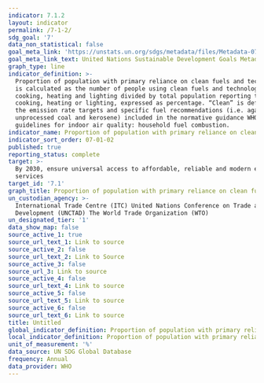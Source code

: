 ```yaml
---
indicator: 7.1.2
layout: indicator
permalink: /7-1-2/
sdg_goal: '7'
data_non_statistical: false
goal_meta_link: 'https://unstats.un.org/sdgs/metadata/files/Metadata-07-01-02.pdf '
goal_meta_link_text: United Nations Sustainable Development Goals Metadata (PDF 232 KB)
graph_type: line
indicator_definition: >-
  Proportion of population with primary reliance on clean fuels and technology
  is calculated as the number of people using clean fuels and technologies for
  cooking, heating and lighting divided by total population reporting that any
  cooking, heating or lighting, expressed as percentage. “Clean” is defined by
  the emission rate targets and specific fuel recommendations (i.e. against
  unprocessed coal and kerosene) included in the normative guidance WHO
  guidelines for indoor air quality: household fuel combustion.
indicator_name: Proportion of population with primary reliance on clean fuels and technology
indicator_sort_order: 07-01-02
published: true
reporting_status: complete
target: >-
  By 2030, ensure universal access to affordable, reliable and modern energy
  services
target_id: '7.1'
graph_title: Proportion of population with primary reliance on clean fuels and technology
un_custodian_agency: >-
  International Trade Centre (ITC) United Nations Conference on Trade and
  Development (UNCTAD) The World Trade Organization (WTO)
un_designated_tier: '1'
data_show_map: false
source_active_1: true
source_url_text_1: Link to source
source_active_2: false
source_url_text_2: Link to Source
source_active_3: false
source_url_3: Link to source
source_active_4: false
source_url_text_4: Link to source
source_active_5: false
source_url_text_5: Link to source
source_active_6: false
source_url_text_6: Link to source
title: Untitled
global_indicator_definition: Proportion of population with primary reliance on clean fuels and technology
local_indicator_definition: Proportion of population with primary reliance on clean fuels and technology
unit_of_measurement: '%'
data_source: UN SDG Global Database
frequency: Annual
data_provider: WHO
---
```

